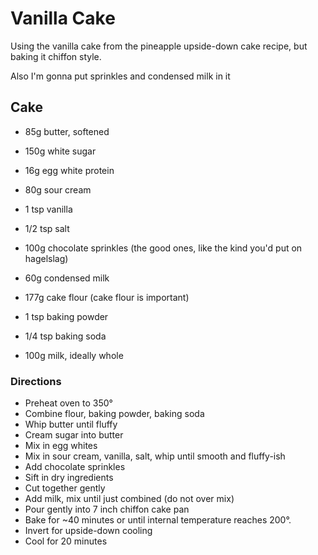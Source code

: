 # Vanilla Cake
Using the vanilla cake from the pineapple upside-down cake recipe, but baking it chiffon style. 

Also I'm gonna put sprinkles and condensed milk in it

## Cake
* 85g butter, softened
* 150g white sugar
* 16g egg white protein
* 80g sour cream
* 1 tsp vanilla
* 1/2 tsp salt
* 100g chocolate sprinkles (the good ones, like the kind you'd put on hagelslag)
* 60g condensed milk

* 177g cake flour (cake flour is important)
* 1 tsp baking powder
* 1/4 tsp baking soda

* 100g milk, ideally whole

### Directions

* Preheat oven to 350&deg;
* Combine flour, baking powder, baking soda
* Whip butter until fluffy
* Cream sugar into butter
* Mix in egg whites
* Mix in sour cream, vanilla, salt, whip until smooth and fluffy-ish
* Add chocolate sprinkles
* Sift in dry ingredients
* Cut together gently
* Add milk, mix until just combined (do not over mix)
* Pour gently into 7 inch chiffon cake pan
* Bake for ~40 minutes or until internal temperature reaches 200&deg;. 
* Invert for upside-down cooling
* Cool for 20 minutes 